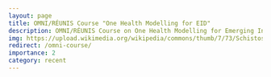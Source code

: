 ```yaml
---
layout: page
title: OMNI/RÉUNIS Course "One Health Modelling for EID"
description: OMNI/RÉUNIS Course on One Health Modelling for Emerging Infectious Diseases
img: https://upload.wikimedia.org/wikipedia/commons/thumb/7/73/Schistosoma_20041-300.jpg/1280px-Schistosoma_20041-300.jpg
redirect: /omni-course/
importance: 2
category: recent
---
```

